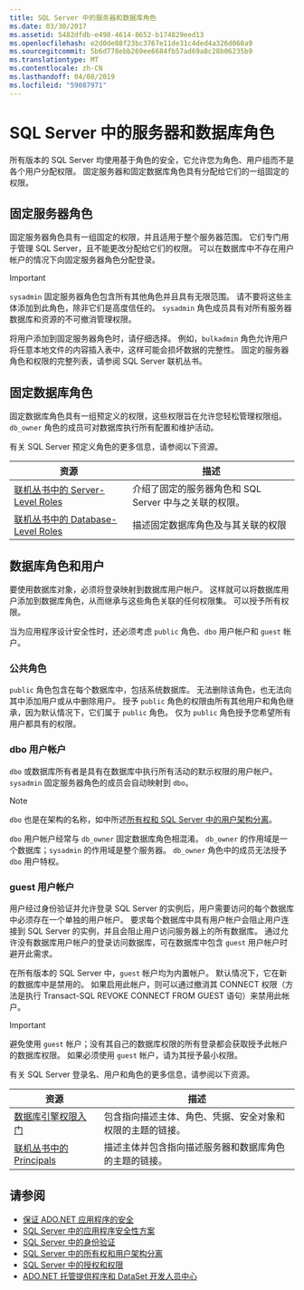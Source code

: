 ```yaml
---
title: SQL Server 中的服务器和数据库角色
ms.date: 03/30/2017
ms.assetid: 5482dfdb-e498-4614-8652-b174829eed13
ms.openlocfilehash: e2d0de08f23bc3767e11de31c4ded4a326d060a9
ms.sourcegitcommit: 5b6d778ebb269ee6684fb57ad69a8c28b06235b9
ms.translationtype: MT
ms.contentlocale: zh-CN
ms.lasthandoff: 04/08/2019
ms.locfileid: "59087971"
---
```

# <a name="server-and-database-roles-in-sql-server"></a>SQL Server 中的服务器和数据库角色
所有版本的 SQL Server 均使用基于角色的安全，它允许您为角色、用户组而不是各个用户分配权限。 固定服务器和固定数据库角色具有分配给它们的一组固定的权限。  
  
## <a name="fixed-server-roles"></a>固定服务器角色  
 固定服务器角色具有一组固定的权限，并且适用于整个服务器范围。 它们专门用于管理 SQL Server，且不能更改分配给它们的权限。 可以在数据库中不存在用户帐户的情况下向固定服务器角色分配登录。  
  
> [!IMPORTANT]
>  `sysadmin` 固定服务器角色包含所有其他角色并且具有无限范围。 请不要将这些主体添加到此角色，除非它们是高度信任的。 `sysadmin` 角色成员具有对所有服务器数据库和资源的不可撤消管理权限。  
  
 将用户添加到固定服务器角色时，请仔细选择。 例如，`bulkadmin` 角色允许用户将任意本地文件的内容插入表中，这样可能会损坏数据的完整性。 固定的服务器角色和权限的完整列表，请参阅 SQL Server 联机丛书。  
  
## <a name="fixed-database-roles"></a>固定数据库角色  
 固定数据库角色具有一组预定义的权限，这些权限旨在允许您轻松管理权限组。 `db_owner` 角色的成员可对数据库执行所有配置和维护活动。  
  
 有关 SQL Server 预定义角色的更多信息，请参阅以下资源。  
  
|资源|描述|  
|--------------|-----------------|  
|[   联机丛书中的 Server-Level Roles](/sql/relational-databases/security/authentication-access/server-level-roles)|介绍了固定的服务器角色和 SQL Server 中与之关联的权限。|  
|[   联机丛书中的 Database-Level Roles](/sql/relational-databases/security/authentication-access/database-level-roles)|描述固定数据库角色及与其关联的权限|  
  
## <a name="database-roles-and-users"></a>数据库角色和用户  
 要使用数据库对象，必须将登录映射到数据库用户帐户。 这样就可以将数据库用户添加到数据库角色，从而继承与这些角色关联的任何权限集。 可以授予所有权限。  
  
 当为应用程序设计安全性时，还必须考虑 `public` 角色、`dbo` 用户帐户和 `guest` 帐户。  
  
### <a name="the-public-role"></a>公共角色  
 `public` 角色包含在每个数据库中，包括系统数据库。 无法删除该角色，也无法向其中添加用户或从中删除用户。 授予 `public` 角色的权限由所有其他用户和角色继承，因为默认情况下，它们属于 `public` 角色。 仅为 `public` 角色授予您希望所有用户都具有的权限。  
  
### <a name="the-dbo-user-account"></a>dbo 用户帐户  
 `dbo` 或数据库所有者是具有在数据库中执行所有活动的默示权限的用户帐户。 `sysadmin` 固定服务器角色的成员会自动映射到 `dbo`。  
  
> [!NOTE]
>  `dbo` 也是在架构的名称，如中所述[所有权和 SQL Server 中的用户架构分离](../../../../../docs/framework/data/adonet/sql/ownership-and-user-schema-separation-in-sql-server.md)。  
  
 `dbo` 用户帐户经常与 `db_owner` 固定数据库角色相混淆。 `db_owner` 的作用域是一个数据库；`sysadmin` 的作用域是整个服务器。 `db_owner` 角色中的成员无法授予 `dbo` 用户特权。  
  
### <a name="the-guest-user-account"></a>guest 用户帐户  
 用户经过身份验证并允许登录 SQL Server 的实例后，用户需要访问的每个数据库中必须存在一个单独的用户帐户。 要求每个数据库中具有用户帐户会阻止用户连接到 SQL Server 的实例，并且会阻止用户访问服务器上的所有数据库。 通过允许没有数据库用户帐户的登录访问数据库，可在数据库中包含 `guest` 用户帐户时避开此需求。  
  
 在所有版本的 SQL Server 中，`guest` 帐户均为内置帐户。 默认情况下，它在新的数据库中是禁用的。 如果启用此帐户，则可以通过撤消其 CONNECT 权限（方法是执行 Transact-SQL REVOKE CONNECT FROM GUEST 语句）来禁用此帐户。  
  
> [!IMPORTANT]
>  避免使用 `guest` 帐户；没有其自己的数据库权限的所有登录都会获取授予此帐户的数据库权限。 如果必须使用 `guest` 帐户，请为其授予最小权限。  
  
 有关 SQL Server 登录名、用户和角色的更多信息，请参阅以下资源。  
  
|资源|描述|  
|--------------|-----------------|  
|[数据库引擎权限入门](/sql/relational-databases/security/authentication-access/getting-started-with-database-engine-permissions)|包含指向描述主体、角色、凭据、安全对象和权限的主题的链接。|  
|[   联机丛书中的 Principals](/sql/relational-databases/security/authentication-access/principals-database-engine)|描述主体并包含指向描述服务器和数据库角色的主题的链接。|  
  
## <a name="see-also"></a>请参阅

- [保证 ADO.NET 应用程序的安全](../../../../../docs/framework/data/adonet/securing-ado-net-applications.md)
- [SQL Server 中的应用程序安全性方案](../../../../../docs/framework/data/adonet/sql/application-security-scenarios-in-sql-server.md)
- [SQL Server 中的身份验证](../../../../../docs/framework/data/adonet/sql/authentication-in-sql-server.md)
- [SQL Server 中的所有权和用户架构分离](../../../../../docs/framework/data/adonet/sql/ownership-and-user-schema-separation-in-sql-server.md)
- [SQL Server 中的授权和权限](../../../../../docs/framework/data/adonet/sql/authorization-and-permissions-in-sql-server.md)
- [ADO.NET 托管提供程序和 DataSet 开发人员中心](https://go.microsoft.com/fwlink/?LinkId=217917)

